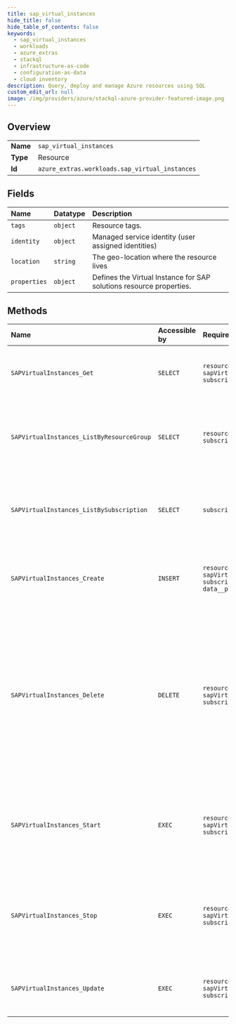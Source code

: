```yaml
---
title: sap_virtual_instances
hide_title: false
hide_table_of_contents: false
keywords:
  - sap_virtual_instances
  - workloads
  - azure_extras    
  - stackql
  - infrastructure-as-code
  - configuration-as-data
  - cloud inventory
description: Query, deploy and manage Azure resources using SQL
custom_edit_url: null
image: /img/providers/azure/stackql-azure-provider-featured-image.png
---
```

  
    

## Overview
<table><tbody>
<tr><td><b>Name</b></td><td><code>sap_virtual_instances</code></td></tr>
<tr><td><b>Type</b></td><td>Resource</td></tr>
<tr><td><b>Id</b></td><td><code>azure_extras.workloads.sap_virtual_instances</code></td></tr>
</tbody></table>

## Fields
| Name | Datatype | Description |
|:-----|:---------|:------------|
| `tags` | `object` | Resource tags. |
| `identity` | `object` | Managed service identity (user assigned identities) |
| `location` | `string` | The geo-location where the resource lives |
| `properties` | `object` | Defines the Virtual Instance for SAP solutions resource properties. |
## Methods
| Name | Accessible by | Required Params | Description |
|:-----|:--------------|:----------------|:------------|
| `SAPVirtualInstances_Get` | `SELECT` | `resourceGroupName, sapVirtualInstanceName, subscriptionId` | Gets a Virtual Instance for SAP solutions resource |
| `SAPVirtualInstances_ListByResourceGroup` | `SELECT` | `resourceGroupName, subscriptionId` | Gets all Virtual Instances for SAP solutions resources in a Resource Group. |
| `SAPVirtualInstances_ListBySubscription` | `SELECT` | `subscriptionId` | Gets all Virtual Instances for SAP solutions resources in a Subscription. |
| `SAPVirtualInstances_Create` | `INSERT` | `resourceGroupName, sapVirtualInstanceName, subscriptionId, data__properties` | Creates a Virtual Instance for SAP solutions (VIS) resource |
| `SAPVirtualInstances_Delete` | `DELETE` | `resourceGroupName, sapVirtualInstanceName, subscriptionId` | Deletes a Virtual Instance for SAP solutions resource and its child resources, that is the associated Central Services Instance, Application Server Instances and Database Instance. |
| `SAPVirtualInstances_Start` | `EXEC` | `resourceGroupName, sapVirtualInstanceName, subscriptionId` | Starts the SAP application, that is the Central Services instance and Application server instances. |
| `SAPVirtualInstances_Stop` | `EXEC` | `resourceGroupName, sapVirtualInstanceName, subscriptionId` | Stops the SAP Application, that is the Application server instances and Central Services instance. |
| `SAPVirtualInstances_Update` | `EXEC` | `resourceGroupName, sapVirtualInstanceName, subscriptionId` | Updates a Virtual Instance for SAP solutions resource |
